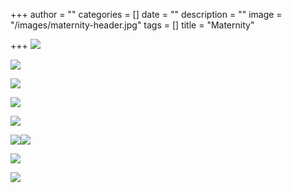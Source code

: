 +++
author = ""
categories = []
date = ""
description = ""
image = "/images/maternity-header.jpg"
tags = []
title = "Maternity"

+++
![](/images/img_5221.jpg)

![](/images/img_5255.jpg)

![](/images/img_5266.jpg)

![](/images/img_5236.jpg)

![](/images/img_5053.jpg)

![](/images/img_5042.jpg)![](/images/img_5088.jpg)

![](/images/img_5198.jpg)

![](/images/img_5155.jpg)